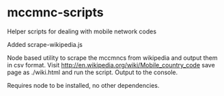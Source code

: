 mccmnc-scripts
==============

Helper scripts for dealing with mobile network codes

Added scrape-wikipedia.js

Node based utility to scrape the mccmncs from wikipedia and output them in csv format. Visit http://en.wikipedia.org/wiki/Mobile_country_code
save page as ./wiki.html and run the script. Output to the console.

Requires node to be installed, no other dependencies.
